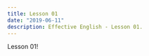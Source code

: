```yaml
---
title: Lesson 01
date: "2019-06-11"
description: Effective English - Lesson 01.
---
```


Lesson 01!

